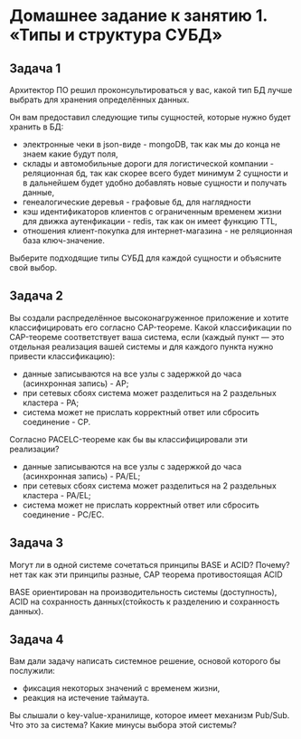 # Домашнее задание к занятию 1. «Типы и структура СУБД»

## Задача 1

Архитектор ПО решил проконсультироваться у вас, какой тип БД 
лучше выбрать для хранения определённых данных.

Он вам предоставил следующие типы сущностей, которые нужно будет хранить в БД:

- электронные чеки в json-виде - mongoDB, так как мы до конца не знаем какие будут поля,
- склады и автомобильные дороги для логистической компании - реляционная бд, так как скорее всего будет минимум 2 сущности и в дальнейшем будет удобно добавлять новые сущности и получать данные,
- генеалогические деревья - графовые бд, для наглядности
- кэш идентификаторов клиентов с ограниченным временем жизни для движка аутенфикации - redis, так как он имеет функцию TTL,
- отношения клиент-покупка для интернет-магазина - не реляционная база ключ-значение.

Выберите подходящие типы СУБД для каждой сущности и объясните свой выбор.

## Задача 2

Вы создали распределённое высоконагруженное приложение и хотите классифицировать его согласно 
CAP-теореме. Какой классификации по CAP-теореме соответствует ваша система, если 
(каждый пункт — это отдельная реализация вашей системы и для каждого пункта нужно привести классификацию):

- данные записываются на все узлы с задержкой до часа (асинхронная запись) - AP;
- при сетевых сбоях система может разделиться на 2 раздельных кластера - PA;
- система может не прислать корректный ответ или сбросить соединение - CP.

Согласно PACELC-теореме как бы вы классифицировали эти реализации?

- данные записываются на все узлы с задержкой до часа (асинхронная запись) - PA/EL;
- при сетевых сбоях система может разделиться на 2 раздельных кластера - PA/EL;
- система может не прислать корректный ответ или сбросить соединение - PC/EC.

## Задача 3

Могут ли в одной системе сочетаться принципы BASE и ACID? Почему?
нет так как эти принципы разные, CAP теорема противостоящая ACID

BASE ориентирован на производительность системы (доступность), ACID на сохранность данных(стойкость к разделению и сохранность данных).

## Задача 4

Вам дали задачу написать системное решение, основой которого бы послужили:

- фиксация некоторых значений с временем жизни,
- реакция на истечение таймаута.

Вы слышали о key-value-хранилище, которое имеет механизм Pub/Sub. 
Что это за система? Какие минусы выбора этой системы?
